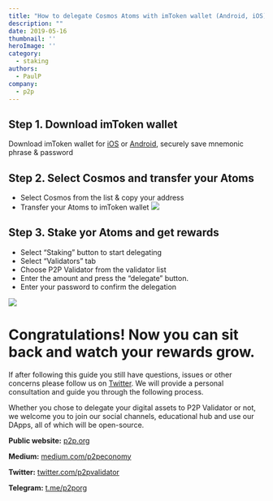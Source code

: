 ```yaml
---
title: "How to delegate Cosmos Atoms with imToken wallet (Android, iOS)"
description: ""
date: 2019-05-16
thumbnail: ''
heroImage: ''
category:
  - staking
authors:
  - PaulP
company:
  - p2p
---
```



## Step 1.  Download imToken wallet

Download imToken wallet for [iOS](https://itunes.apple.com/us/app/imtoken2/id1384798940) or [Android](https://play.google.com/store/apps/details?id=im.token.app), securely save mnemonic phrase & password

## Step 2.  Select Cosmos and transfer your Atoms

  * Select Cosmos from the list & copy your address
  * Transfer your Atoms to imToken wallet
![](https://live.staticflickr.com/65535/47628279741_238cfab42e_h.jpg)

## Step 3.  Stake yor Atoms and get rewards
  * Select “Staking” button to start delegating
  * Select “Validators” tab
  * Choose P2P Validator from the validator list
  * Enter the amount and press the “delegate” button.
  * Enter your password to confirm the delegation

![](https://live.staticflickr.com/65535/47628332471_9221db3e07_h.jpg)


# Congratulations! Now you can sit back and watch your rewards grow.

If after following this guide you still have questions, issues or other concerns please follow us on [Twitter](https://twitter.com/p2pvalidator). We will provide a personal consultation and guide you through the following process.

Whether you chose to delegate your digital assets to P2P Validator or not, we welcome you to join our social channels, educational hub and use our DApps, all of which will be open-source.

**Public website:** [p2p.org](https://p2p.org/?utm_source=lunie_post&utm_medium=creds_link&utm_campaign=blog)

**Medium:** [medium.com/p2peconomy](http://medium.com/p2peconomy)

**Twitter:** [twitter.com/p2pvalidator](http://twitter.com/p2pvalidator)

**Telegram:** [t.me/p2porg](http://t.me/p2porg)
